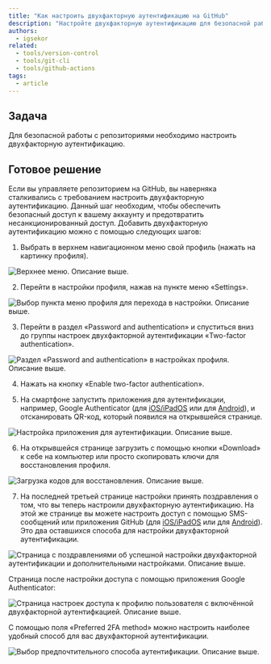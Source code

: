 ```yaml
---
title: "Как настроить двухфакторную аутентификацию на GitHub"
description: "Настройте двухфакторную аутентификацию для безопасной работы на GitHub."
authors:
  - igsekor
related:
  - tools/version-control
  - tools/git-cli
  - tools/github-actions
tags:
  - article
---
```


## Задача

Для безопасной работы с репозиториями необходимо настроить двухфакторную аутентификацию.

## Готовое решение

Если вы управляете репозиторием на GitHub, вы наверняка сталкивались с требованием настроить двухфакторную аутентификацию. Данный шаг необходим, чтобы обеспечить безопасный доступ к вашему аккаунту и предотвратить несанкционированный доступ. Добавить двухфакторную аутентификацию можно с помощью следующих шагов:

1. Выбрать в верхнем навигационном меню свой профиль (нажать на картинку профиля).

![Верхнее меню. Описание выше.](images/top-navigation.png)

2. Перейти в настройки профиля, нажав на пункте меню «Settings».

![Выбор пункта меню профиля для перехода в настройки. Описание выше.](images/choose-settings-in-profile-menu.png)

3. Перейти в раздел «Password and authentication» и спуститься вниз до группы настроек двухфакторной аутентификации «Two-factor authentication».

![Раздел «Password and authentication» в настройках профиля. Описание выше.](images/2-factor-auth-settings-disabled.png)

4. Нажать на кнопку «Enable two-factor authentication».

5. На смартфонe запустить приложения для аутентификации, например, Google Authenticator (для [iOS/iPadOS](https://apps.apple.com/us/app/google-authenticator/id388497605) или для [Android](https://play.google.com/store/apps/details?id=com.google.android.apps.authenticator2)), и отсканировать QR-код, который появился на открывшейся странице.

![Настройка приложения для аутентификации. Описание выше.](images/2-factor-auth-first-step.png)

6. На открывшейся странице загрузить с помощью кнопки «Download» к себе на компьютер или просто скопировать ключи для восстановления профиля.

![Загрузка кодов для восстановления. Описание выше.](images/2-factor-auth-second-step.png)

7. На последней третьей странице настройки принять поздравления о том, что вы теперь настроили двухфакторную аутентификацию. На этой же странице вы можете настроить доступ с помощью SMS-сообщений или приложения GitHub (для [iOS/iPadOS](https://apps.apple.com/ru/app/github/id1477376905) или для [Android](https://play.google.com/store/apps/details?id=com.github.android&hl=en_US)). Это два оставшихся способа для настройки двухфакторной аутентификации.

![Страница с поздравлениями об успешной настройки двухфакторной аутентификации и дополнительными настройками. Описание выше.](images/2-factor-auth-third-step.png)

Страница после настройки доступа с помощью приложения Google Authenticator:

![Страница настроек доступа к профилю пользователя с включённой двухфакторной аутентифкацией. Описание выше.](images/2-factor-auth-settings-enabled.png)

С помощью поля «Preferred 2FA method» можно настроить наиболее удобный способ для вас двухфакторной аутентификации.

![Выбор предпочтительного способа аутентификации. Описание выше.](images/preferred-2-factor-auth.png)
